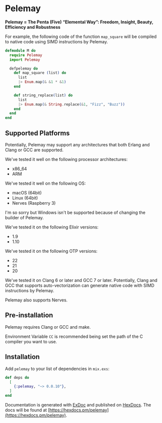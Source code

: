 # Pelemay
**Pelemay = The Penta (Five) “Elemental Way”: Freedom, Insight, Beauty, Efficiency and Robustness**

For example, the following code of the function `map_square` will be compiled to native code using SIMD instructions by Pelemay.

```elixir
defmodule M do
  require Pelemay
  import Pelemay

  defpelemay do
    def map_square (list) do
      list
      |> Enum.map(& &1 * &1)
    end

    def string_replace(list) do
      list
      |> Enum.map(& String.replace(&1, "Fizz", "Buzz"))
    end
  end
end
```

## Supported Platforms

Potentially, Pelemay may support any architectures that both Erlang and Clang or GCC are supported.

We've tested it well on the following processor architectures:

* x86_64
* ARM

We've tested it well on the following OS:

* macOS (64bit)
* Linux (64bit)
* Nerves (Raspberry 3)

I'm so sorry but Windows isn't be supported because of changing the builder of Pelemay.

We've tested it on the following Elixir versions:

* 1.9
* 1.10

We've tested it on the following OTP versions:

* 22
* 21
* 20

We've tested it on Clang 6 or later and GCC 7 or later.
Potentially, Clang and GCC that supports auto-vectorization can generate native code with SIMD instructions by Pelemay.

Pelemay also supports Nerves.

## Pre-installation

Pelemay requires Clang or GCC and make.

Environment Variable `CC` is recommended being set the path of the C compiler you want to use.

## Installation

Add `pelemay` to your list of dependencies in `mix.exs`:

```elixir
def deps do
  [
    {:pelemay, "~> 0.0.10"},
  ]
end
```

Documentation is generated with [ExDoc](https://github.com/elixir-lang/ex_doc)
and published on [HexDocs](https://hexdocs.pm). The docs will
be found at [https://hexdocs.pm/pelemay](https://hexdocs.pm/pelemay).
